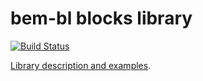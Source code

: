 bem-bl blocks library
=====================

[![Build Status](https://secure.travis-ci.org/bem/bem-bl.png?branch=master)](https://travis-ci.org/bem/bem-bl)

[Library description and examples](http://bem.github.com/bem-bl/index.en.html).

<!-- Yandex.Metrika counter -->
<img src="//mc.yandex.ru/watch/12831025" style="position:absolute; left:-9999px;" alt="" />
<!-- /Yandex.Metrika counter -->
